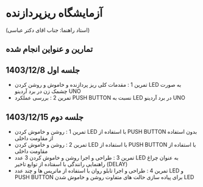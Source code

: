 # آزمایشگاه ریزپردازنده
(استاد راهنما: جناب اقای دکتر عباسی)
## تمارین و عنواین انجام شده
## جلسه اول 1403/12/8
* تمرین 1 : مقدمات کلی ریز پردازنده و خاموش و روشن کردن LED به صورت چشمک زن در برد آردینو UNO
* تمرین 2 :  بررسی عملکرد PUSH BUTTON نسبت به LED در برد آردینو UNO
## جلسه دوم 1403/12/15
* تمرین 1 : روشن و خاموش کردن LED با استفاده از PUSH BUTTON بدون استفاده از مقاومت داخلی
* تمرین 2 : روشن و خاموش کردن LED با استفاده از PUSH BUTTON با استفاده از مقاومت داخلی
* تمرین 3 : طراحی و اجرا روشن و خاموش کردن 3 عدد LED به عنوان چراغ راهنمایی رانندگی با اسفتاده از توابع تاخیر (DELAY)
* تمرین 4 : طراحی و اجرا تابلو روان با استفاده از ماتریس ها و چند عدد LED و PUSH BUTTON برای پیاده سازی حالت های متفاوت روشن و خاموش شدن LED 
